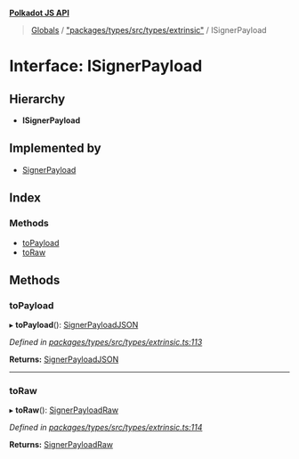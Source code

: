 **[Polkadot JS API](../README.md)**

> [Globals](../globals.md) / ["packages/types/src/types/extrinsic"](../modules/_packages_types_src_types_extrinsic_.md) / ISignerPayload

# Interface: ISignerPayload

## Hierarchy

* **ISignerPayload**

## Implemented by

* [SignerPayload](../classes/_packages_types_src_extrinsic_signerpayload_.signerpayload.md)

## Index

### Methods

* [toPayload](_packages_types_src_types_extrinsic_.isignerpayload.md#topayload)
* [toRaw](_packages_types_src_types_extrinsic_.isignerpayload.md#toraw)

## Methods

### toPayload

▸ **toPayload**(): [SignerPayloadJSON](_packages_types_src_types_extrinsic_.signerpayloadjson.md)

*Defined in [packages/types/src/types/extrinsic.ts:113](https://github.com/polkadot-js/api/blob/014fa123b/packages/types/src/types/extrinsic.ts#L113)*

**Returns:** [SignerPayloadJSON](_packages_types_src_types_extrinsic_.signerpayloadjson.md)

___

### toRaw

▸ **toRaw**(): [SignerPayloadRaw](_packages_types_src_types_extrinsic_.signerpayloadraw.md)

*Defined in [packages/types/src/types/extrinsic.ts:114](https://github.com/polkadot-js/api/blob/014fa123b/packages/types/src/types/extrinsic.ts#L114)*

**Returns:** [SignerPayloadRaw](_packages_types_src_types_extrinsic_.signerpayloadraw.md)
